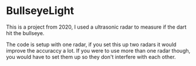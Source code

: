 # BullseyeLight
This is a project from 2020, I used a ultrasonic radar to measure if the dart hit the bullseye. 

The code is setup with one radar, if you set this up two radars it would improve the accuraccy a lot.
If you were to use more than one radar though, you would have to set them up so they don't interfere with each other.
